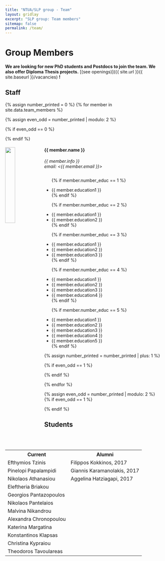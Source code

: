 ```yaml
---
title: "NTUA/SLP group - Team"
layout: gridlay
excerpt: "SLP group: Team members"
sitemap: false
permalink: /team/
---
```


# Group Members

 **We are  looking for new PhD students and Postdocs to join the team. We also offer Diploma Thesis projects.** [(see openings)]({{ site.url }}{{ site.baseurl }}/vacancies) **!**

## Staff
{% assign number_printed = 0 %}
{% for member in site.data.team_members %}

{% assign even_odd = number_printed | modulo: 2 %}

{% if even_odd == 0 %}
<div class="row">
{% endif %}

<div class="col-sm-6 clearfix">
  <img src="{{ site.url }}{{ site.baseurl }}/images/teampic/{{ member.photo }}" class="img-responsive" width="25%" style="float: left" />
  <h4>{{ member.name }}</h4>
  <i>{{ member.info }}<br>email: <{{ member.email }}></i>
  <ul style="overflow: hidden">
  
  {% if member.number_educ == 1 %}
  <li> {{ member.education1 }} </li>
  {% endif %}
  
  {% if member.number_educ == 2 %}
  <li> {{ member.education1 }} </li>
  <li> {{ member.education2 }} </li>
  {% endif %}
  
  {% if member.number_educ == 3 %}
  <li> {{ member.education1 }} </li>
  <li> {{ member.education2 }} </li>
  <li> {{ member.education3 }} </li>
  {% endif %}
  
  {% if member.number_educ == 4 %}
  <li> {{ member.education1 }} </li>
  <li> {{ member.education2 }} </li>
  <li> {{ member.education3 }} </li>
  <li> {{ member.education4 }} </li>
  {% endif %}
 
  {% if member.number_educ == 5 %}
  <li> {{ member.education1 }} </li>
  <li> {{ member.education2 }} </li>
  <li> {{ member.education3 }} </li>
  <li> {{ member.education4 }} </li>
  <li> {{ member.education5 }} </li>
  {% endif %}
  
  </ul>
</div>

{% assign number_printed = number_printed | plus: 1 %}

{% if even_odd == 1 %}
</div>
{% endif %}

{% endfor %}

{% assign even_odd = number_printed | modulo: 2 %}
{% if even_odd == 1 %}
</div>
{% endif %}


## Students
<table align="center" style="width:100%">
<tr><th>Current</th>
    <th>Alumni</th> 
  </tr>
  <tr>
    <td>Efthymios Tzinis</td>
    <td>Filippos Kokkinos, 2017</td>
  </tr>
  <tr>
    <td>Pinelopi Papalampidi</td>
    <td>Giannis Karamanolakis, 2017</td>
  </tr>
  <tr>
    <td>Nikolaos Athanasiou</td>
    <td>Aggelina Hatziagapi, 2017</td>
  </tr>
  <tr>
    <td>Eleftheria Briakou</td>
    <td></td>
  </tr>
  <tr>
    <td>Georgios Pantazopoulos</td>
    <td></td>
  </tr>
  <tr>
    <td>Nikolaos Pantelaios</td>
    <td></td>
  </tr>
  <tr>
    <td>Malvina Nikandrou</td>
    <td></td>
  </tr>
  <tr>
    <td>Alexandra Chronopoulou</td>
    <td></td>
  </tr>
  <tr>
    <td>Katerina Margatina</td>
    <td></td>
  </tr>
  <tr>
    <td>Konstantinos Klapsas</td>
    <td></td>
  </tr>
  <tr>
    <td>Christina Kypraiou</td>
    <td></td>
  </tr>
  <tr>
    <td>Theodoros Tavoulareas</td>
    <td></td>
  </tr>

</table>

